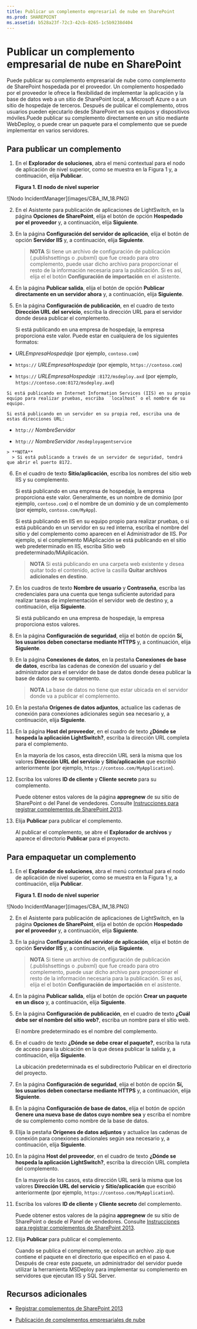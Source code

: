 ```yaml
---
title: Publicar un complemento empresarial de nube en SharePoint
ms.prod: SHAREPOINT
ms.assetid: b528a23f-72c3-42cb-8265-1c5b9238d404
---
```



# Publicar un complemento empresarial de nube en SharePoint
Puede publicar su complemento empresarial de nube como complemento de SharePoint hospedada por el proveedor. Un complemento hospedado por el proveedor le ofrece la flexibilidad de implementar la aplicación y la base de datos web a un sitio de SharePoint local, a Microsoft Azure o a un sitio de hospedaje de terceros. Después de publicar el complemento, otros usuarios pueden ejecutarlo desde SharePoint en sus equipos y dispositivos móviles.Puede publicar su complemento directamente en un sitio mediante WebDeploy, o puede crear un paquete para el complemento que se puede implementar en varios servidores.
## Para publicar un complemento
<a name="publish"> </a>


1. En el **Explorador de soluciones**, abra el menú contextual para el nodo de aplicación de nivel superior, como se muestra en la Figura 1 y, a continuación, elija **Publicar**.

   **Figura 1. El nodo de nivel superior**



!\[Nodo IncidentManager](images/CBA_IM_18.PNG)





2. En el Asistente para publicación de aplicaciones de LightSwitch, en la página **Opciones de SharePoint**, elija el botón de opción **Hospedado por el proveedor** y, a continuación, elija **Siguiente**.


3. En la página **Configuración del servidor de aplicación**, elija el botón de opción **Servidor IIS** y, a continuación, elija **Siguiente**.

    > **NOTA**
      > Si tiene un archivo de configuración de publicación (.publishsettings o .pubxml) que fue creado para otro complemento, puede usar dicho archivo para proporcionar el resto de la información necesaria para la publicación. Si es así, elija el el botón **Configuración de importación** en el asistente.
4. En la página **Publicar salida**, elija el botón de opción **Publicar directamente en un servidor ahora** y, a continuación, elija **Siguiente**.


5. En la página **Configuración de publicación**, en el cuadro de texto **Dirección URL del servicio**, escriba la dirección URL para el servidor donde desea publicar el complemento.

    Si está publicando en una empresa de hospedaje, la empresa proporciona este valor. Puede estar en cualquiera de los siguientes formatos:

  -  _URLEmpresaHospedaje_ (por ejemplo, `contoso.com`)


  -  `https://` _URLEmpresaHospedaje_ (por ejemplo, `https://contoso.com`)


  -  `https://` _URLEmpresaHospedaje_ `:8172/msdeploy.axd` (por ejemplo, `https://contoso.com:8172/msdeploy.axd`)



    Si está publicando en Internet Information Services (IIS) en su propio equipo para realizar pruebas, escriba  `localhost` o el nombre de su equipo.

    Si está publicando en un servidor en su propia red, escriba una de estas direcciones URL:

  -  `http://` _NombreServidor_


  -  `http://` _NombreServidor_ `/msdeployagentservice`



    > **NOTA**
      > Si está publicando a través de un servidor de seguridad, tendrá que abrir el puerto 8172. 
6. En el cuadro de texto **Sitio/aplicación**, escriba los nombres del sitio web IIS y su complemento.

    Si está publicando en una empresa de hospedaje, la empresa proporciona este valor. Generalmente, es un nombre de dominio (por ejemplo,  `contoso.com`) o el nombre de un dominio y de un complemento (por ejemplo,  `contoso.com/MyApp`).

    Si está publicando en IIS en su equipo propio para realizar pruebas, o si está publicando en un servidor en su red interna, escriba el nombre del sitio y del complemento como aparecen en el Administrador de IIS. Por ejemplo, si el complemento MiAplicación se está publicando en el sitio web predeterminado en IIS, escriba Sitio web predeterminado/MiAplicación.

    > **NOTA**
      > Si está publicando en una carpeta web existente y desea quitar todo el contenido, active la casilla **Quitar archivos adicionales en destino**. 
7. En los cuadros de texto **Nombre de usuario** y **Contraseña**, escriba las credenciales para una cuenta que tenga suficiente autoridad para realizar tareas de implementación el servidor web de destino y, a continuación, elija **Siguiente**.

    Si está publicando en una empresa de hospedaje, la empresa proporciona estos valores.


8. En la página **Configuración de seguridad**, elija el botón de opción **Sí, los usuarios deben conectarse mediante HTTPS** y, a continuación, elija **Siguiente**.


9. En la página **Conexiones de datos**, en la pestaña **Conexiones de base de datos**, escriba las cadenas de conexión del usuario y del administrador para el servidor de base de datos donde desea publicar la base de datos de su complemento.

    > **NOTA**
      > La base de datos no tiene que estar ubicada en el servidor donde va a publicar el complemento. 
10. En la pestaña **Orígenes de datos adjuntos**, actualice las cadenas de conexión para conexiones adicionales según sea necesario y, a continuación, elija **Siguiente**.


11. En la página **Host del proveedor**, en el cuadro de texto **¿Dónde se hospeda la aplicación LightSwitch?**, escriba la dirección URL completa para el complemento.

    En la mayoría de los casos, esta dirección URL será la misma que los valores **Dirección URL del servicio** y **Sitio/aplicación** que escribió anteriormente (por ejemplo, `https://contoso.com/MyApplication`).


12. Escriba los valores **ID de cliente** y **Cliente secreto** para su complemento.

    Puede obtener estos valores de la página **appregnew** de su sitio de SharePoint o del Panel de vendedores. Consulte [Instrucciones para registrar complementos de SharePoint 2013](http://msdn.microsoft.com/es-es/library/office/jj687469%28v=office.15%29.aspx).


13. Elija **Publicar** para publicar el complemento.

    Al publicar el complemento, se abre el **Explorador de archivos** y aparece el directorio **Publicar** para el proyecto.



## Para empaquetar un complemento
<a name="package"> </a>


1. En el **Explorador de soluciones**, abra el menú contextual para el nodo de aplicación de nivel superior, como se muestra en la Figura 1 y, a continuación, elija **Publicar**.

   **Figura 1. El nodo de nivel superior**



!\[Nodo IncidentManager](images/CBA_IM_18.PNG)





2. En el Asistente para publicación de aplicaciones de LightSwitch, en la página **Opciones de SharePoint**, elija el botón de opción **Hospedado por el proveedor** y, a continuación, elija **Siguiente**.


3. En la página **Configuración del servidor de aplicación**, elija el botón de opción **Servidor IIS** y, a continuación, elija **Siguiente**.

    > **NOTA**
      > Si tiene un archivo de configuración de publicación (.publishsettings o .pubxml) que fue creado para otro complemento, puede usar dicho archivo para proporcionar el resto de la información necesaria para la publicación. Si es así, elija el el botón **Configuración de importación** en el asistente.
4. En la página **Publicar salida**, elija el botón de opción **Crear un paquete en un disco** y, a continuación, elija **Siguiente**.


5. En la página **Configuración de publicación**, en el cuadro de texto **¿Cuál debe ser el nombre del sitio web?**, escriba un nombre para el sitio web.

    El nombre predeterminado es el nombre del complemento.


6. En el cuadro de texto **¿Dónde se debe crear el paquete?**, escriba la ruta de acceso para la ubicación en la que desea publicar la salida y, a continuación, elija **Siguiente**.

    La ubicación predeterminada es el subdirectorio Publicar en el directorio del proyecto.


7. En la página **Configuración de seguridad**, elija el botón de opción **Sí, los usuarios deben conectarse mediante HTTPS** y, a continuación, elija **Siguiente**.


8. En la página **Configuración de base de datos**, elija el botón de opción **Genere una nueva base de datos cuyo nombre sea** y escriba el nombre de su complemento como nombre de la base de datos.


9. Elija la pestaña **Orígenes de datos adjuntos** y actualice las cadenas de conexión para conexiones adicionales según sea necesario y, a continuación, elija **Siguiente**.


10. En la página **Host del proveedor**, en el cuadro de texto **¿Dónde se hospeda la aplicación LightSwitch?**, escriba la dirección URL completa del complemento.

    En la mayoría de los casos, esta dirección URL será la misma que los valores **Dirección URL del servicio** y **Sitio/aplicación** que escribió anteriormente (por ejemplo, `https://contoso.com/MyApplication`).


11. Escriba los valores **ID de cliente** y **Cliente secreto** del complemento.

    Puede obtener estos valores de la página **appregnew** de su sitio de SharePoint o desde el Panel de vendedores. Consulte [Instrucciones para registrar complementos de SharePoint 2013](http://msdn.microsoft.com/es-es/library/office/jj687469%28v=office.15%29.aspx).


12. Elija **Publicar** para publicar el complemento.

    Cuando se publica el complemento, se coloca un archivo .zip que contiene el paquete en el directorio que especificó en el paso 4. Después de crear este paquete, un administrador del servidor puede utilizar la herramienta MSDeploy para implementar su complemento en servidores que ejecutan IIS y SQL Server.



## Recursos adicionales
<a name="bk_addresources"> </a>


-  [Registrar complementos de SharePoint 2013](register-sharepoint-add-ins-2013.md)


-  [Publicación de complementos empresariales de nube](publish-cloud-business-add-ins.md)



